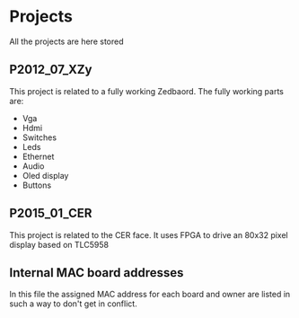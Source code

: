 # Projects
All the projects are here stored

## P2012_07_XZy
This project is related to a fully working Zedbaord. The fully working parts are:
- Vga
- Hdmi
- Switches
- Leds
- Ethernet
- Audio
- Oled display
- Buttons

## P2015_01_CER
This project is related to the CER face. It uses FPGA to drive an 80x32 pixel display based on TLC5958

## Internal MAC board addresses
In this file the assigned MAC address for each board and owner are listed in such a way to don't get in conflict.
